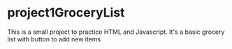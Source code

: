 # project1GroceryList
This is a small project to practice HTML and Javascript.
It's a basic grocery list with  button to add new items
